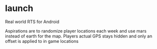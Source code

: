 # launch
Real world RTS for Android

Aspirations are to randomize player locations each week and use mars instead of earth for the map. Players actual GPS stays hidden and only an offset is applied to in game locations
